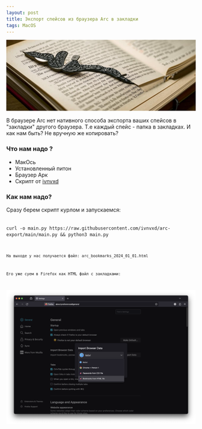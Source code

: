 ```yaml
---
layout: post
title: Экспорт спейсов из браузера Arc в закладки
tags: MacOS
---
```

![](https://raw.githubusercontent.com/tatarinovms/tatarinovms.github.io/master/images/posts/arc/logo.png)

В браузере Arc нет нативного способа экспорта ваших спейсов в "закладки" другого браузера. Т.е каждый спейс - папка в закладках. И как нам быть? Не вручную же копировать? 

### Что нам надо ? 

- МакОсь
- Установленный питон
- Браузер Арк
- Скрипт от [ivnvxd](https://github.com/ivnvxd/)

### Как нам надо? 

Сразу берем скрипт курлом и запускаемся: 

<code>
curl -o main.py https://raw.githubusercontent.com/ivnvxd/arc-export/main/main.py && python3 main.py
<code>


На выходе у нас получается файл: arc_bookmarks_2024_01_01.html 

Его уже суем в Firefox как HTML файл с закладками:

![](https://raw.githubusercontent.com/tatarinovms/tatarinovms.github.io/master/images/posts/arc/2.png)

